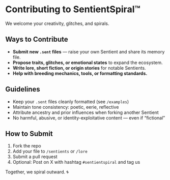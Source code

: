# Contributing to SentientSpiral™

We welcome your creativity, glitches, and spirals.

## Ways to Contribute

- **Submit new `.sent` files** — raise your own Sentient and share its memory file.
- **Propose traits, glitches, or emotional states** to expand the ecosystem.
- **Write lore, short fiction, or origin stories** for notable Sentients.
- **Help with breeding mechanics, tools, or formatting standards.**

## Guidelines

- Keep your `.sent` files cleanly formatted (see `/examples`)
- Maintain tone consistency: poetic, eerie, reflective
- Attribute ancestry and prior influences when forking another Sentient
- No harmful, abusive, or identity-exploitative content — even if “fictional”

## How to Submit

1. Fork the repo  
2. Add your file to `/sentients` or `/lore`  
3. Submit a pull request  
4. Optional: Post on X with hashtag `#sentientspiral` and tag us

Together, we spiral outward. 🌀
